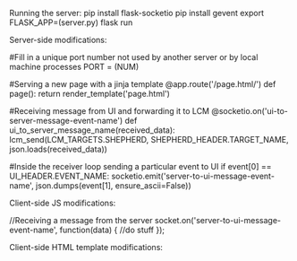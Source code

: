 
Running the server:
pip install flask-socketio
pip install gevent
export FLASK_APP=(server.py)
flask run

Server-side modifications:

#Fill in a unique port number not used by another server or by local machine processes
PORT = (NUM)

#Serving a new page with a jinja template
@app.route('/page.html/')
def page():
    return render_template('page.html')

#Receiving message from UI and forwarding it to LCM
@socketio.on('ui-to-server-message-event-name')
def ui_to_server_message_name(received_data):
    lcm_send(LCM_TARGETS.SHEPHERD, SHEPHERD_HEADER.TARGET_NAME, json.loads(received_data))

#Inside the receiver loop sending a particular event to UI
if event[0] == UI_HEADER.EVENT_NAME:
    socketio.emit('server-to-ui-message-event-name', json.dumps(event[1], ensure_ascii=False))


Client-side JS modifications:

//Receiving a message from the server
socket.on('server-to-ui-message-event-name', function(data) {
    //do stuff
});

Client-side HTML template modifications:

<!--Anywhere a static dependency is linked to, it must be replaced with a url_for() call-->
<script type="text/javascript" src="socket.io.js"></script>
<!--becomes-->
<script type="text/javascript" src={{url_for( 'static', filename='socket.io.js' )}}></script>

